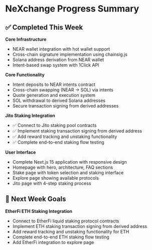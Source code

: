 # NeXchange Progress Summary

## ✅ Completed This Week

**Core Infrastructure**
- NEAR wallet integration with hot wallet support
- Cross-chain signature implementation using chainsig.js
- Solana address derivation from NEAR wallet
- Intent-based swap system with 1Click API

**Core Functionality**
- Intent deposits to NEAR intents contract
- Cross-chain swapping (NEAR → SOL) via intents
- Quote generation and execution system
- SOL withdrawal to derived Solana addresses
- Secure transaction signing from derived addresses

**Jito Staking Integration**
- ✅ Connect to Jito staking pool contracts
- ✅ Implement staking transaction signing from derived address
- ✅ Add reward tracking and unstaking functionality
- ✅ Complete end-to-end staking flow testing

**User Interface**
- Complete Next.js 15 application with responsive design
- Homepage with hero, architecture, FAQ sections
- Stake page with token selection and staking interface
- Explore page showing available protocols
- Jito page with 4-step staking process

## 🎯 Next Week Goals

**EtherFi ETH Staking Integration**
- Connect to EtherFi liquid staking protocol contracts
- Implement ETH staking transaction signing from derived address
- Add reward tracking and unstaking functionality for ETH
- Complete end-to-end ETH staking flow testing
- Add EtherFi integration to explore page

